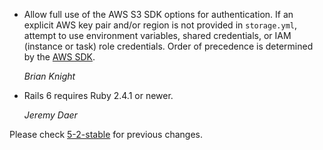 *   Allow full use of the AWS S3 SDK options for authentication. If an
    explicit AWS key pair and/or region is not provided in  `storage.yml`, 
    attempt to use environment variables, shared credentials, or IAM 
    (instance or task) role credentials. Order of precedence is determined 
    by the [AWS SDK](https://docs.aws.amazon.com/sdk-for-ruby/v3/developer-guide/setup-config.html).

    *Brian Knight*

*   Rails 6 requires Ruby 2.4.1 or newer.

    *Jeremy Daer*


Please check [5-2-stable](https://github.com/rails/rails/blob/5-2-stable/activestorage/CHANGELOG.md) for previous changes.
